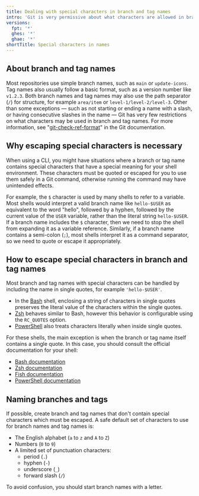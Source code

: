```yaml
---
title: Dealing with special characters in branch and tag names
intro: 'Git is very permissive about what characters are allowed in branch and tag names. When using Git from a command-line shell, you may need to escape or quote special characters.'
versions:
  fpt: '*'
  ghes: '*'
  ghae: '*'
shortTitle: Special characters in names
---
```


## About branch and tag names

Most repositories use simple branch names, such as `main` or `update-icons`. Tag names also usually follow a basic format, such as a version number like `v1.2.3`. Both branch names and tag names may also use the path separator (`/`) for structure, for example `area/item` or `level-1/level-2/level-3`. Other than some exceptions &mdash; such as not starting or ending a name with a slash, or having consecutive slashes in the name &mdash; Git has very few restrictions on what characters may be used in branch and tag names. For more information, see "[git-check-ref-format](https://git-scm.com/docs/git-check-ref-format)" in the Git documentation.

## Why escaping special characters is necessary

When using a CLI, you might have situations where a branch or tag name contains special characters that have a special meaning for your shell environment. These characters must be quoted or escaped for you to use them safely in a Git command, otherwise running the command may have unintended effects.

For example, the `$` character is used by many shells to refer to a variable. Most shells would interpret a valid branch name like `hello-$USER` as equivalent to the word "hello", followed by a hyphen, followed by the current value of the `USER` variable, rather than the literal string `hello-$USER`. If a branch name includes the `$` character, then we need to stop the shell from expanding it as a variable reference. Similarly, if a branch name contains a semi-colon (`;`), most shells interpret it as a command separator, so we need to quote or escape it appropriately.

## How to escape special characters in branch and tag names

Most branch and tag names with special characters can be handled by including the name in single quotes, for example `'hello-$USER'`.

* In the [Bash](https://www.gnu.org/software/bash/) shell, enclosing a string of characters in single quotes preserves the literal value of the characters within the single quotes.
* [Zsh](https://www.zsh.org/) behaves similar to Bash, however this behavior is configurable using the `RC_QUOTES` option.
* [PowerShell](https://microsoft.com/powershell) also treats characters literally when inside single quotes.

For these shells, the main exception is when the branch or tag name itself contains a single quote. In this case, you should consult the official documentation for your shell:

* [Bash documentation](https://www.gnu.org/software/bash/manual/)
* [Zsh documentation](https://zsh.sourceforge.io/Doc/)
* [Fish documentation](https://fishshell.com/docs/current/)
* [PowerShell documentation](https://docs.microsoft.com/en-gb/powershell/)

## Naming branches and tags

If possible, create branch and tag names that don't contain special characters which must be escaped. A safe default set of characters to use for branch names and tag names is:

* The English alphabet (`a` to `z` and `A` to `Z`)
* Numbers (`0` to `9`)
* A limited set of punctuation characters:
  * period (`.`)
  * hyphen (`-`)
  * underscore (`_`)
  * forward slash (`/`)

To avoid confusion, you should start branch names with a letter.
